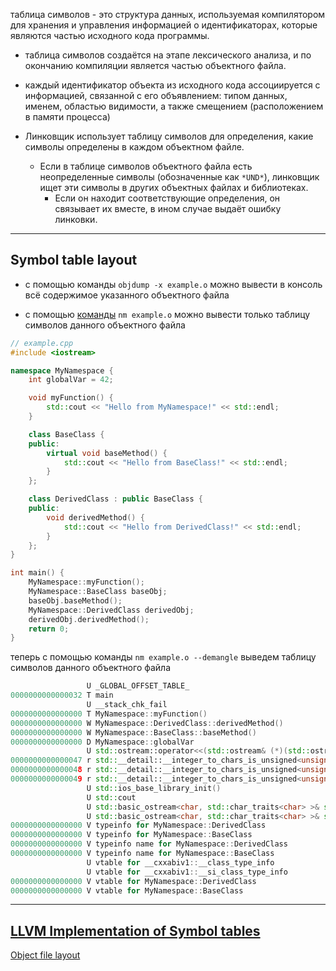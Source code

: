 таблица символов - это структура данных, используемая компилятором для хранения и управления информацией о идентификаторах, которые являются частью исходного кода программы.

- таблица символов создаётся на этапе лексического анализа, и по окончанию компиляции является частью объектного файла.

- каждый идентификатор объекта из исходного кода ассоциируется с информацией, связанной с его объявлением: типом данных, именем, областью видимости, а также смещением (расположением в памяти процесса)

- Линковщик использует таблицу символов для определения, какие символы определены в каждом объектном файле.

	- Если в таблице символов объектного файла есть неопределенные символы (обозначенные как `*UND*`), линковщик ищет эти символы в других объектных файлах и библиотеках. 
		- Если он находит соответствующие определения, он связывает их вместе, в ином случае выдаёт ошибку линковки.

---
## Symbol table layout


- с помощью команды `objdump -x example.o` можно вывести в консоль всё содержимое указанного объектного файла

- с помощью [команды](https://linux.die.net/man/1/nm) `nm example.o` можно вывести только таблицу символов данного объектного файла


``` c++
// example.cpp
#include <iostream>

namespace MyNamespace {
    int globalVar = 42;

    void myFunction() {
        std::cout << "Hello from MyNamespace!" << std::endl;
    }

    class BaseClass {
    public:
        virtual void baseMethod() {
            std::cout << "Hello from BaseClass!" << std::endl;
        }
    };

    class DerivedClass : public BaseClass {
    public:
        void derivedMethod() {
            std::cout << "Hello from DerivedClass!" << std::endl;
        }
    };
}

int main() {
    MyNamespace::myFunction();
    MyNamespace::BaseClass baseObj;
    baseObj.baseMethod();
    MyNamespace::DerivedClass derivedObj;
    derivedObj.derivedMethod();
    return 0;
}
```


теперь с помощью команды `nm example.o --demangle` выведем таблицу символов данного объектного файла


``` c++
                 U _GLOBAL_OFFSET_TABLE_
0000000000000032 T main
                 U __stack_chk_fail
0000000000000000 T MyNamespace::myFunction()
0000000000000000 W MyNamespace::DerivedClass::derivedMethod()
0000000000000000 W MyNamespace::BaseClass::baseMethod()
0000000000000000 D MyNamespace::globalVar
                 U std::ostream::operator<<(std::ostream& (*)(std::ostream&))
0000000000000047 r std::__detail::__integer_to_chars_is_unsigned<unsigned int>
0000000000000048 r std::__detail::__integer_to_chars_is_unsigned<unsigned long>
0000000000000049 r std::__detail::__integer_to_chars_is_unsigned<unsigned long long>
                 U std::ios_base_library_init()
                 U std::cout
                 U std::basic_ostream<char, std::char_traits<char> >& std::endl<char, std::char_traits<char> >(std::basic_ostream<char, std::char_traits<char> >&)
                 U std::basic_ostream<char, std::char_traits<char> >& std::operator<< <std::char_traits<char> >(std::basic_ostream<char, std::char_traits<char> >&, char const*)
0000000000000000 V typeinfo for MyNamespace::DerivedClass
0000000000000000 V typeinfo for MyNamespace::BaseClass
0000000000000000 V typeinfo name for MyNamespace::DerivedClass
0000000000000000 V typeinfo name for MyNamespace::BaseClass
                 U vtable for __cxxabiv1::__class_type_info
                 U vtable for __cxxabiv1::__si_class_type_info
0000000000000000 V vtable for MyNamespace::DerivedClass
0000000000000000 V vtable for MyNamespace::BaseClass

```


---
## [LLVM Implementation of Symbol tables](https://llvm.org/doxygen/ValueSymbolTable_8h_source.html)


[Object file layout](https://www.opennet.ru/soft/ruprog/coff.txt)
